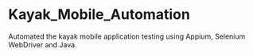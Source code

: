 # Kayak_Mobile_Automation
Automated the kayak mobile application testing using Appium, Selenium WebDriver and Java. 
